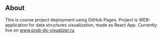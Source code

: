 ## About

This is course project deployment using GitHub Pages. Project is WEB-application for data structures visualization, made as React App. Currently live on www.prob-ds-visualizer.ru
